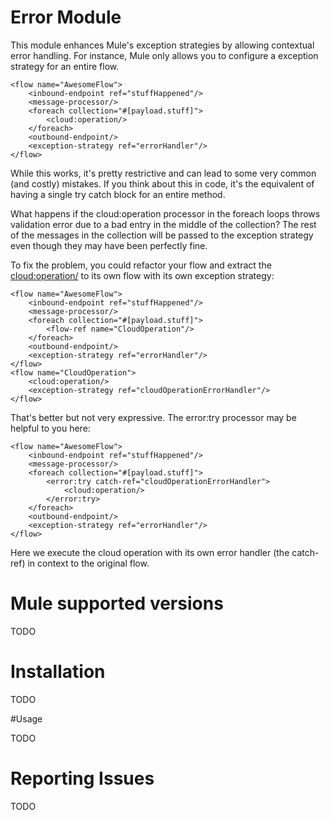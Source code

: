 # Error Module

This module enhances Mule's exception strategies by allowing contextual error handling. For instance, Mule 
only allows you to configure a exception strategy for an entire flow.

```
<flow name="AwesomeFlow">
    <inbound-endpoint ref="stuffHappened"/>
    <message-processor/>     
    <foreach collection="#[payload.stuff]">
        <cloud:operation/>
    </foreach>
    <outbound-endpoint/>
    <exception-strategy ref="errorHandler"/>
</flow>
```

While this works, it's pretty restrictive and can lead to some very common (and costly) mistakes. If you think
 about this in code, it's the equivalent of having a single try catch block for an entire method. 
 
What happens if the cloud:operation processor in the foreach loops throws validation error due to a bad entry 
in the middle of the collection? The rest of the messages in the collection will be passed to the exception
strategy even though they may have been perfectly fine.

To fix the problem, you could refactor your flow and extract the <cloud:operation/> to its own flow with its own exception 
strategy:

```
<flow name="AwesomeFlow">
    <inbound-endpoint ref="stuffHappened"/>
    <message-processor/>     
    <foreach collection="#[payload.stuff]">
        <flow-ref name="CloudOperation"/>
    </foreach>
    <outbound-endpoint/>
    <exception-strategy ref="errorHandler"/>
</flow>
<flow name="CloudOperation">
    <cloud:operation/>
    <exception-strategy ref="cloudOperationErrorHandler"/>
</flow>
```
 
That's better but not very expressive. The error:try processor may be helpful to you here:

```
<flow name="AwesomeFlow">
    <inbound-endpoint ref="stuffHappened"/>
    <message-processor/>     
    <foreach collection="#[payload.stuff]">
        <error:try catch-ref="cloudOperationErrorHandler">
            <cloud:operation/>
        </error:try>
    </foreach>
    <outbound-endpoint/>
    <exception-strategy ref="errorHandler"/>
</flow>
```
Here we execute the cloud operation with its own error handler (the catch-ref) in context to the original flow.

# Mule supported versions

TODO

# Installation 

TODO

#Usage

TODO

# Reporting Issues

TODO